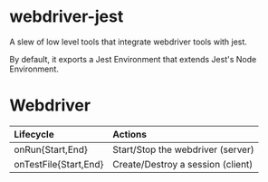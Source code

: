 # webdriver-jest

A slew of low level tools that integrate webdriver tools with jest.

By default, it exports a Jest Environment that extends Jest's Node Environment.

# Webdriver

| Lifecycle             | Actions                           |
| :-------------------- | :-------------------------------- |
| onRun{Start,End}      | Start/Stop the webdriver (server) |
| onTestFile{Start,End} | Create/Destroy a session (client) |
